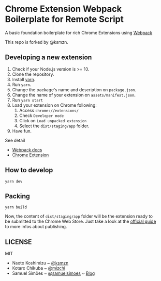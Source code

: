 # Chrome Extension Webpack Boilerplate for Remote Script

A basic foundation boilerplate for rich Chrome Extensions using [Webpack](https://webpack.github.io/)

This repo is forked by @ksmzn.

## Developing a new extension

1. Check if your Node.js version is >= 10.
2. Clone the repository.
3. Install [yarn](https://yarnpkg.com/lang/en/docs/install/).
4. Run `yarn`.
5. Change the package's name and description on `package.json`.
6. Change the name of your extension on `assets/manifest.json`.
7. Run `yarn start`
8. Load your extension on Chrome following:
   1. Access `chrome://extensions/`
   2. Check `Developer mode`
   3. Click on `Load unpacked extension`
   4. Select the `dist/staging/app` folder.
9. Have fun.

See detail

- [Webpack docs](https://webpack.js.org)
- [Chrome Extension](https://developer.chrome.com/extensions/getstarted)

## How to develop

```
yarn dev
```

## Packing

```
yarn build
```

Now, the content of `dist/staging/app` folder will be the extension ready to be submitted to the Chrome Web Store. Just take a look at the [official guide](https://developer.chrome.com/webstore/publish) to more infos about publishing.

## LICENSE

MIT

- Naoto Koshimizu ~ [@ksmzn](https://twitter.com/ksmzn)
- Kotaro Chikuba ~ [@mizchi](https://twitter.com/mizchi)
- Samuel Simões ~ [@samuelsimoes](https://twitter.com/samuelsimoes) ~ [Blog](http://blog.samuelsimoes.com/)
